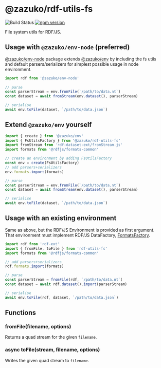 # @zazuko/rdf-utils-fs

![Build Status](https://github.com/zazuko/rdf-utils-fs/actions/workflows/ci.yaml/badge.svg?branch=master)
[![npm version](https://badge.fury.io/js/@zazuko%2Frdf-utils-fs.svg)](https://badge.fury.io/js/@zazuko%2Frdf-utils-dataset)

File system utils for RDF/JS.

## Usage with `@zazuko/env-node` (preferred)

[@zazuko/env-node](https://npm.im/@zazuko/env-node) package extends [@zazuko/env](https://npm.im/@zazuko/env) by including
the fs utils and default parsers/serializers for simplest possible usage in node environment.

```js
import rdf from '@zazuko/env-node'
        
// parse
const parserStream = env.fromFile(`/path/to/data.nt`)
const dataset = await fromStream(env.dataset(), parserStream)

// serialise
await env.toFile(dataset, `/path/to/data.json`)
```

## Extend `@zazuko/env` yourself

```js
import { create } from '@zazuko/env'
import { FsUtilsFactory } from '@zazuko/rdf-utils-fs'
import fromStream from 'rdf-dataset-ext/fromStream.js'
import formats from '@rdfjs/formats-common'

// create an environment by adding FsUtilsFactory
const env = create(FsUtilsFactory)
// add parsers+serializers
env.formats.import(formats)

// parse
const parserStream = env.fromFile(`/path/to/data.nt`)
const dataset = await fromStream(env.dataset(), parserStream)

// serialise
await env.toFile(dataset, `/path/to/data.json`)
```

## Usage with an existing environment

Same as above, but the RDF/JS Environment is provided as first argument. 
That environment must implement RDF/JS DataFactory, [FormatsFactory](https://github.com/rdfjs-base/environment/blob/master/FormatsFactory.js).

```js
import rdf from 'rdf-ext'
import { fromFile, toFile } from 'rdf-utils-fs'
import formats from '@rdfjs/formats-common'

// add parsers+serializers
rdf.formats.import(formats)

// parse
const parserStream = fromFile(rdf, `/path/to/data.nt`)
const dataset = await rdf.dataset().import(parserStream)

// serialise
await env.toFile(rdf, dataset, `/path/to/data.json`)
```
    
## Functions

### fromFile(filename, options)

Returns a quad stream for the given `filename`.

### async toFile(stream, filename, options)

Writes the given quad stream to `filename`. 
